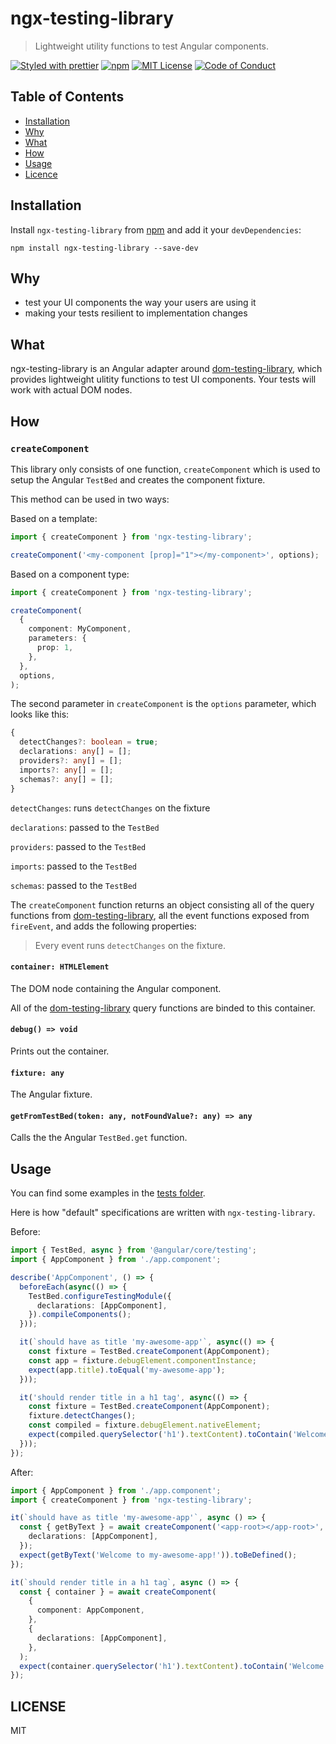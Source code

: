 # ngx-testing-library

> Lightweight utility functions to test Angular components.

[![Styled with prettier][prettier-badge]][prettier]
[![npm][npm-badge]][npm]
[![MIT License][license-badge]][license]
[![Code of Conduct][coc-badge]][coc]

## Table of Contents

- [Installation](#installation)
- [Why](#why)
- [What](#what)
- [How](#how)
- [Usage](#usage)
- [Licence](#license)

## Installation

Install `ngx-testing-library` from [npm] and add it your `devDependencies`:

`npm install ngx-testing-library --save-dev`

## Why

- test your UI components the way your users are using it
- making your tests resilient to implementation changes

## What

ngx-testing-library is an Angular adapter around [dom-testing-library][dom-testing-library],
which provides lightweight ulitity functions to test UI components. Your tests will work with actual DOM nodes.

## How

### `createComponent`

This library only consists of one function, `createComponent` which is used to setup the Angular `TestBed` and creates the component fixture.

This method can be used in two ways:

Based on a template:

```ts
import { createComponent } from 'ngx-testing-library';

createComponent('<my-component [prop]="1"></my-component>', options);
```

Based on a component type:

```ts
import { createComponent } from 'ngx-testing-library';

createComponent(
  {
    component: MyComponent,
    parameters: {
      prop: 1,
    },
  },
  options,
);
```

The second parameter in `createComponent` is the `options` parameter, which looks like this:

```ts
{
  detectChanges?: boolean = true;
  declarations: any[] = [];
  providers?: any[] = [];
  imports?: any[] = [];
  schemas?: any[] = [];
}
```

`detectChanges`: runs `detectChanges` on the fixture

`declarations`: passed to the `TestBed`

`providers`: passed to the `TestBed`

`imports`: passed to the `TestBed`

`schemas`: passed to the `TestBed`

The `createComponent` function returns an object consisting all of the query functions from [dom-testing-library][dom-testing-library], all the event functions exposed from `fireEvent`, and adds the following properties:

> Every event runs `detectChanges` on the fixture.

#### `container: HTMLElement`

The DOM node containing the Angular component.

All of the [dom-testing-library][dom-testing-library] query functions are binded to this container.

#### `debug() => void`

Prints out the container.

#### `fixture: any`

The Angular fixture.

#### `getFromTestBed(token: any, notFoundValue?: any) => any`

Calls the the Angular `TestBed.get` function.

## Usage

You can find some examples in the [tests folder](https://github.com/timdeschryver/ngx-testing-library/tree/master/projects/ngx-testing-library/tests).

Here is how "default" specifications are written with `ngx-testing-library`.

Before:

```ts
import { TestBed, async } from '@angular/core/testing';
import { AppComponent } from './app.component';

describe('AppComponent', () => {
  beforeEach(async(() => {
    TestBed.configureTestingModule({
      declarations: [AppComponent],
    }).compileComponents();
  }));

  it(`should have as title 'my-awesome-app'`, async(() => {
    const fixture = TestBed.createComponent(AppComponent);
    const app = fixture.debugElement.componentInstance;
    expect(app.title).toEqual('my-awesome-app');
  }));

  it('should render title in a h1 tag', async(() => {
    const fixture = TestBed.createComponent(AppComponent);
    fixture.detectChanges();
    const compiled = fixture.debugElement.nativeElement;
    expect(compiled.querySelector('h1').textContent).toContain('Welcome to my-awesome-app!');
  }));
});
```

After:

```ts
import { AppComponent } from './app.component';
import { createComponent } from 'ngx-testing-library';

it(`should have as title 'my-awesome-app'`, async () => {
  const { getByText } = await createComponent('<app-root></app-root>', {
    declarations: [AppComponent],
  });
  expect(getByText('Welcome to my-awesome-app!')).toBeDefined();
});

it(`should render title in a h1 tag`, async () => {
  const { container } = await createComponent(
    {
      component: AppComponent,
    },
    {
      declarations: [AppComponent],
    },
  );
  expect(container.querySelector('h1').textContent).toContain('Welcome to my-awesome-app!');
});
```

## LICENSE

MIT

[prettier-badge]: https://img.shields.io/badge/styled_with-prettier-ff69b4.svg
[prettier]: https://github.com/prettier/prettier
[npm-badge]: https://img.shields.io/npm/v/ngx-testing-library.svg
[npm]: https://www.npmjs.com/package/ngx-testing-library
[license-badge]: https://img.shields.io/npm/l/ngx-testing-library.svg?style=flat-square
[license]: https://github.com/timdeschryver/ngx-testing-library/blob/master/LICENSE
[coc-badge]: https://img.shields.io/badge/code%20of-conduct-ff69b4.svg?style=flat-square
[coc]: https://github.com/timdeschryver/ngx-testing-library/blob/master/CODE_OF_CONDUCT.md
[dom-testing-library]: https://github.com/kentcdodds/dom-testing-library
